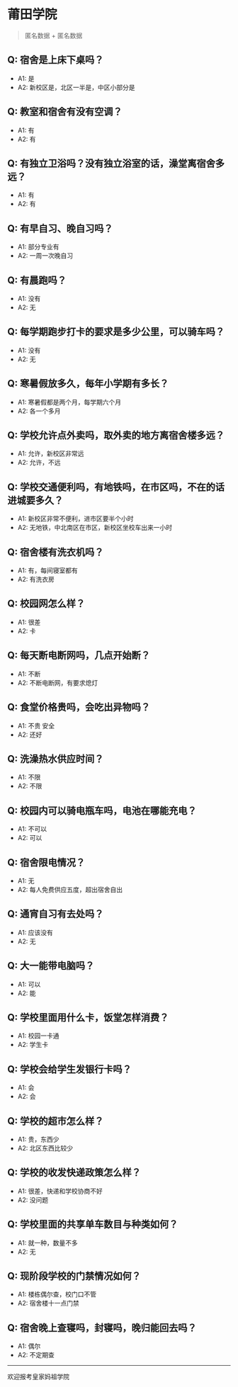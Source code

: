 # 莆田学院
> 匿名数据 + 匿名数据
## Q: 宿舍是上床下桌吗？
- A1: 是
- A2: 新校区是，北区一半是，中区小部分是
## Q: 教室和宿舍有没有空调？
- A1: 有
- A2: 有
## Q: 有独立卫浴吗？没有独立浴室的话，澡堂离宿舍多远？
- A1: 有
- A2: 有
## Q: 有早自习、晚自习吗？
- A1: 部分专业有
- A2: 一周一次晚自习
## Q: 有晨跑吗？
- A1: 没有
- A2: 无
## Q: 每学期跑步打卡的要求是多少公里，可以骑车吗？
- A1: 没有
- A2: 无
## Q: 寒暑假放多久，每年小学期有多长？
- A1: 寒暑假都是两个月，每学期六个月
- A2: 各一个多月
## Q: 学校允许点外卖吗，取外卖的地方离宿舍楼多远？
- A1: 允许，新校区非常远
- A2: 允许，不远
## Q: 学校交通便利吗，有地铁吗，在市区吗，不在的话进城要多久？
- A1: 新校区非常不便利，进市区要半个小时
- A2: 无地铁，中北南区在市区，新校区坐校车出来一小时
## Q: 宿舍楼有洗衣机吗？
- A1: 有，每间寝室都有
- A2: 有洗衣房
## Q: 校园网怎么样？
- A1: 很差
- A2: 卡
## Q: 每天断电断网吗，几点开始断？
- A1: 不断
- A2: 不断电断网，有要求熄灯
## Q: 食堂价格贵吗，会吃出异物吗？
- A1: 不贵 安全
- A2: 还好
## Q: 洗澡热水供应时间？
- A1: 不限
- A2: 不限
## Q: 校园内可以骑电瓶车吗，电池在哪能充电？
- A1: 不可以
- A2: 可以
## Q: 宿舍限电情况？
- A1: 无
- A2: 每人免费供应五度，超出宿舍自出
## Q: 通宵自习有去处吗？
- A1: 应该没有
- A2: 无
## Q: 大一能带电脑吗？
- A1: 可以
- A2: 能
## Q: 学校里面用什么卡，饭堂怎样消费？
- A1: 校园一卡通
- A2: 学生卡
## Q: 学校会给学生发银行卡吗？
- A1: 会
- A2: 会
## Q: 学校的超市怎么样？
- A1: 贵，东西少
- A2: 北区东西比较少
## Q: 学校的收发快递政策怎么样？
- A1: 很差，快递和学校协商不好
- A2: 没问题
## Q: 学校里面的共享单车数目与种类如何？
- A1: 就一种，数量不多
- A2: 无
## Q: 现阶段学校的门禁情况如何？
- A1: 楼栋偶尔查，校门口不管
- A2: 宿舍楼十一点门禁
## Q: 宿舍晚上查寝吗，封寝吗，晚归能回去吗？
- A1: 偶尔
- A2: 不定期查
***
欢迎报考皇家妈祖学院